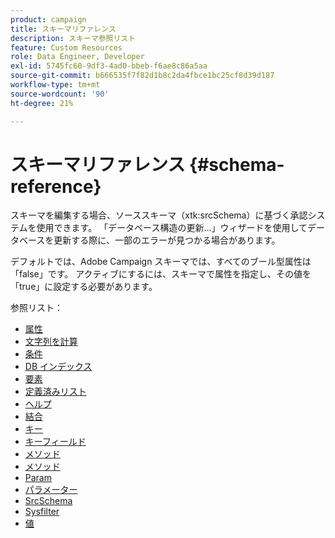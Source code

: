 ```yaml
---
product: campaign
title: スキーマリファレンス
description: スキーマ参照リスト
feature: Custom Resources
role: Data Engineer, Developer
exl-id: 5745fc60-9df3-4ad0-bbeb-f6ae8c86a5aa
source-git-commit: b666535f7f82d1b8c2da4fbce1bc25cf8d39d187
workflow-type: tm+mt
source-wordcount: '90'
ht-degree: 21%

---
```


# スキーマリファレンス {#schema-reference}

スキーマを編集する場合、ソーススキーマ（xtk:srcSchema）に基づく承認システムを使用できます。 「データベース構造の更新…」ウィザードを使用してデータベースを更新する際に、一部のエラーが見つかる場合があります。

デフォルトでは、Adobe Campaign スキーマでは、すべてのブール型属性は「false」です。 アクティブにするには、スキーマで属性を指定し、その値を「true」に設定する必要があります。

参照リスト：

* [属性](schema/attribute.md)
* [文字列を計算](schema/compute-string.md)
* [条件](schema/condition.md)
* [DB インデックス](schema/db-index.md)
* [要素](schema/element.md)
* [定義済みリスト](schema/enumeration.md)
* [ヘルプ](schema/help.md)
* [結合](schema/join.md)
* [キー](schema/key.md)
* [キーフィールド](schema/keyfield.md)
* [メソッド](schema/method.md)
* [メソッド](schema/methods.md)
* [Param](schema/param.md)
* [パラメーター](schema/parameters.md)
* [SrcSchema](schema/srcschema.md)
* [Sysfilter](schema/sysfilter.md)
* [値](schema/value.md)
